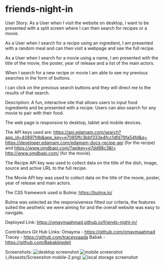 # friends-night-in
User Story:
As a User when I visit the website on desktop, I want to be presented with a split screen where I can then search for recipes or a movie.

As a User when I search for a recipe using an ingredient, I am presented with a random meal and can then visit a webpage and see the full recipe.

As a User when I search for a movie using a name, I am presented with the title of the movie, the poster, year of release and a list of the main actors. 

When I search for a new recipe or movie I am able to see my previous searches in the form of buttons.

I can click on the previous search buttons and they will direct me to the results of that search.


Description:
A fun, interactive site that allows users to input food ingredients and be presented with a recipe. Users can also search for any movie to pair with their food.

The web page is responsive to desktop, tablet and mobile devices. 

The API keys used are: https://api.edamam.com/search?app_id=40897fdb&app_key=e7085ffc3bbf333e4fcc1dfd79fa54fd&q= https://developer.edamam.com/edamam-docs-recipe-api (for the recipe) and https://www.omdbapi.com/?apikey=e7dd88c3&t= http://www.omdbapi.com/ (for the movie). 

The Recipe API key was used to collect data on the title of the dish, image, source and active URL to the full recipe. 

The Movie API key was used to collect data on the title of the movie, poster, year of release and main actors.

The CSS framework used is Bulma: https://bulma.io/ 

Bulma was selected as the responsiveness fitted our criteria, the features suited the aesthetic we were aiming for and the overall website was easy to navigate. 

Deployed Link: https://omaymaahmad.github.io/friends-night-in/ 

Contributors Git Hub Links:
Omayma - https://github.com/omaymaahmad 
Tracey - https://github.com/traceysaada
Babak - https://github.com/Babakbigdeli 

Screenshots:
![desktop screenshot](./Assests/Screenshot-1.png)
![mobile screenshot](./Assests/Screenshot-mobile-1.png)(./Assests/Screenshot-mobile-2.png)
![local storage screenshot](./Assests/local-storage.png)
